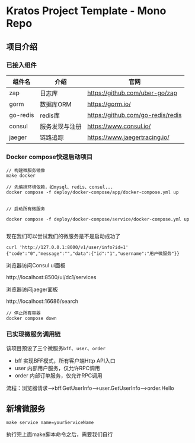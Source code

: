 # Kratos Project Template - Mono Repo

## 项目介绍


### 已接入组件


| 组件名      | 介绍      | 官网                                |
|----------|---------|-----------------------------------|
| zap      | 日志库     | https://github.com/uber-go/zap    | 
| gorm     | 数据库ORM  | https://gorm.io/                  | 
| go-redis | redis库  | https://github.com/go-redis/redis | 
| consul   | 服务发现与注册 | https://www.consul.io/            | 
| jaeger   | 链路追踪    | https://www.jaegertracing.io/     | 


### Docker compose快速启动项目

```
// 构建微服务镜像
make docker

// 先编排环境依赖，如mysql、redis、consul...
docker compose -f deploy/docker-compose/app/docker-compose.yml up


// 启动所有微服务

docker compose -f deploy/docker-compose/service/docker-compose.yml up


```

现在我们可以尝试我们的微服务是不是启动成功了

```
curl 'http://127.0.0.1:8000/v1/user/info?id=1'
{"code":"0","message":"","data":{"id":"1","username":"用户微服务"}}
```

浏览器访问Consul ui面板

http://localhost:8500/ui/dc1/services

浏览器访问jaeger面板

http://localhost:16686/search






```
// 停止所有容器
docker compose down 
```


### 已实现微服务调用链

该项目预设了三个微服务`bff`、`user`、`order`

* bff 实现BFF模式，所有客户端Http API入口
* user 内部用户服务，仅允许RPC调用
* order 内部订单服务，仅允许RPC调用


流程：浏览器请求-->bff.GetUserInfo-->user.GetUserInfo-->order.Hello



## 新增微服务

```
make service name=yourServiceName
```

执行完上面make脚本命令之后，需要我们自行